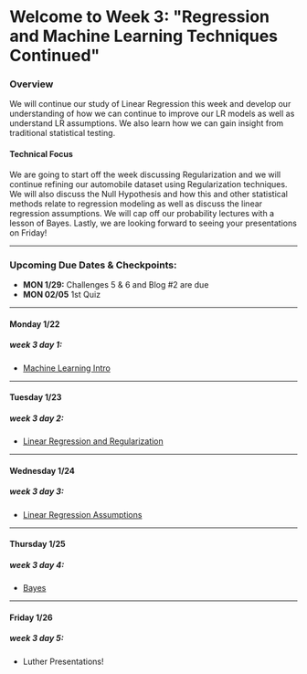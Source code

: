 # Welcome to Week 3: "Regression and Machine Learning Techniques Continued"

### <a name="overview"></a>Overview

We will continue our study of Linear Regression this week and develop our understanding of how we 
can continue to improve our LR models as well as understand LR assumptions. We also learn how we can gain 
insight from traditional statistical testing.


#### Technical Focus

We are going to start off the week discussing Regularization and we will continue refining our automobile dataset using Regularization techniques. We will also discuss the Null Hypothesis and how this and other statistical methods relate to regression modeling as well as discuss the linear regression assumptions. We will cap off our probability lectures with a lesson of Bayes. Lastly, we are looking forward to seeing your presentations on Friday!

---


### <a name="dates"></a>Upcoming Due Dates & Checkpoints:
* **MON 1/29:**  Challenges 5 & 6 and Blog #2 are due
* **MON 02/05**  1st Quiz 

---


#### Monday 1/22
##### week 3 day 1:

* [Machine Learning Intro](01-regularization/regularization.pdf)  

---

#### Tuesday 1/23
##### week 3 day 2:

* [Linear Regression and Regularization](02-null_hypo_eval/Linear_Model_Evaluation.pdf)

---

#### Wednesday 1/24
##### week 3 day 3:

* [Linear Regression Assumptions](03-assumptions/Linear_Regression_Assumptions.ipynb)

---

#### Thursday 1/25
##### week 3 day 4:

* [Bayes](04-bayes_etc/Bayes.pdf)

---

#### Friday 1/26
##### week 3 day 5:

* Luther Presentations!

